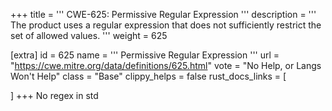 +++
title = '''
CWE-625: Permissive Regular Expression
'''
description	= '''
The product uses a regular expression that does not sufficiently restrict the set of allowed values.
'''
weight = 625

[extra]
id = 625
name = '''
Permissive Regular Expression
'''
url = "https://cwe.mitre.org/data/definitions/625.html"
vote = "No Help, or Langs Won't Help"
class = "Base"
clippy_helps = false
rust_docs_links = [
	
]
+++
No regex in std